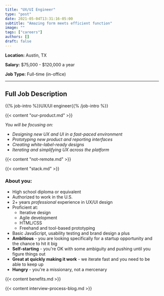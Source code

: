 ```yaml
---
title: "UX/UI Engineer"
type: "post"
date: 2021-05-04T13:31:16-05:00
subtitle: "Amazing form meets efficient function"
image: ""
tags: ["careers"]
authors: []
draft: false
---
```


**Location:** Austin, TX

**Salary:** $75,000 - $120,000 a year

**Job Type:** Full-time (in-office)

---

## Full Job Description

{{% job-intro %}}UX/UI engineer{{% /job-intro %}}

{{< content "our-product.md" >}}

*You will be focusing on:*
- *Designing new UX and UI in a fast-paced environment*
- *Prototyping new product and reporting interfaces*
- *Creating white-label-ready designs*
- *Iterating and simplifying UX across the platform*

{{< content "not-remote.md" >}}

{{< content "stack.md" >}}

### About you:

- High school diploma or equivalent
- Authorized to work in the U.S.
- 2+ years *professional* experience in UX/UI design
- Proficient at:
  - Iterative design
  - Agile development
  - HTML/CSS
  - Freehand and tool-based prototyping
- Basic JavaScript, usability testing and brand design a plus
- **Ambitious** - you are looking specifically for a startup opportunity and the chance to hit it big
- **Self-starting** - you're OK with some ambiguity and pushing until you figure things out
- **Great at quickly making it work** - we iterate fast and you need to be able to keep up
- **Hungry** - you're a missionary, not a mercenary

{{< content benefits.md >}}

{{< content interview-process-blog.md >}}
